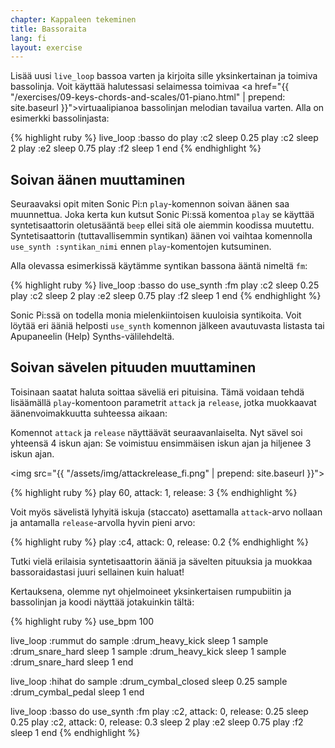 ```yaml
---
chapter: Kappaleen tekeminen
title: Bassoraita
lang: fi
layout: exercise
---
```


Lisää uusi `live_loop` bassoa varten ja kirjoita sille yksinkertainan ja toimiva bassolinja. Voit käyttää halutessasi selaimessa toimivaa <a href="{{ "/exercises/09-keys-chords-and-scales/01-piano.html" | prepend: site.baseurl }}">virtuaalipianoa</a>  bassolinjan melodian tavailua varten. Alla on esimerkki bassolinjasta:

{% highlight ruby %}
live_loop :basso do
  play :c2
  sleep 0.25
  play :c2
  sleep 2
  play :e2
  sleep 0.75
  play :f2
  sleep 1
end
{% endhighlight %}

## Soivan äänen muuttaminen

Seuraavaksi opit miten Sonic Pi:n `play`-komennon soivan äänen saa muunnettua. Joka kerta kun kutsut Sonic Pi:ssä komentoa `play` se käyttää syntetisaattorin oletusääntä `beep` ellei sitä ole aiemmin koodissa muutettu. Syntetisaattorin (tuttavallisemmin syntikan) äänen voi vaihtaa komennolla `use_synth :syntikan_nimi` ennen `play`-komentojen kutsuminen.

Alla olevassa esimerkissä käytämme syntikan bassona ääntä nimeltä `fm`:

{% highlight ruby %}
live_loop :basso do
  use_synth :fm
  play :c2
  sleep 0.25
  play :c2
  sleep 2
  play :e2
  sleep 0.75
  play :f2
  sleep 1
end
{% endhighlight %}

Sonic Pi:ssä on todella monia mielenkiintoisen kuuloisia syntikoita. Voit löytää eri ääniä helposti `use_synth` komennon jälkeen avautuvasta listasta tai Apupaneelin (Help) Synths-välilehdeltä. 

## Soivan sävelen pituuden muuttaminen

Toisinaan saatat haluta soittaa säveliä eri pituisina. Tämä voidaan tehdä lisäämällä `play`-komentoon parametrit `attack` ja `release`, jotka muokkaavat äänenvoimakkuutta suhteessa aikaan: 

Komennot `attack` ja `release` näyttäävät seuraavanlaiselta. Nyt sävel soi yhteensä 4 iskun ajan: Se voimistuu ensimmäisen iskun ajan ja hiljenee 3 iskun ajan. 

<img src="{{ "/assets/img/attackrelease_fi.png" | prepend: site.baseurl }}"> 

{% highlight ruby %}
play 60, attack: 1, release: 3
{% endhighlight %}

Voit myös sävelistä lyhyitä iskuja (staccato) asettamalla `attack`-arvo nollaan ja antamalla `release`-arvolla hyvin pieni arvo: 

{% highlight ruby %}
play :c4, attack: 0, release: 0.2
{% endhighlight %}

Tutki vielä erilaisia syntetisaattorin ääniä ja sävelten pituuksia ja muokkaa bassoraidastasi juuri sellainen kuin haluat! 

Kertauksena, olemme nyt ohjelmoineet yksinkertaisen rumpubiitin ja bassolinjan ja koodi näyttää jotakuinkin tältä: 

{% highlight ruby %}
use_bpm 100

live_loop :rummut do
  sample :drum_heavy_kick
  sleep 1
  sample :drum_snare_hard
  sleep 1
  sample :drum_heavy_kick
  sleep 1
  sample :drum_snare_hard
  sleep 1
end

live_loop :hihat do
  sample :drum_cymbal_closed
  sleep 0.25
  sample :drum_cymbal_pedal
  sleep 1
end

live_loop :basso do
  use_synth :fm
  play :c2, attack: 0, release: 0.25
  sleep 0.25
  play :c2, attack: 0, release: 0.3
  sleep 2
  play :e2
  sleep 0.75
  play :f2
  sleep 1
end
{% endhighlight %}